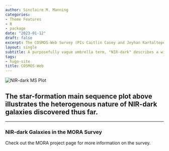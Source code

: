 ```yaml
---
author: Sinclaire M. Manning
categories:
- Theme Features
- R
- package
date: "2023-01-12"
draft: false
excerpt: The COSMOS-Web Survey (PIs Caitlin Casey and Jeyhan Kartaltepe)
layout: single
subtitle: A purposefully vague umbrella term, "NIR-dark" describes a wide array of distant and dust-obscured galaxies detected in surveys with varying wavelength coverage and depth. Our challenge is now to disentangle the distinct galaxy populations which may exist within this broad framework.
tags:
- hugo-site
title: COSMOS-Web
---
```


![NIR-dark MS Plot](sfr_mstar_NIRdark_aug23_2022.png)

## The star-formation main sequence plot above illustrates the heterogenous nature of NIR-dark galaxies discovered thus far.

---

### NIR-dark Galaxies in the MORA Survey

Check out the MORA project page for more information on the survey.

